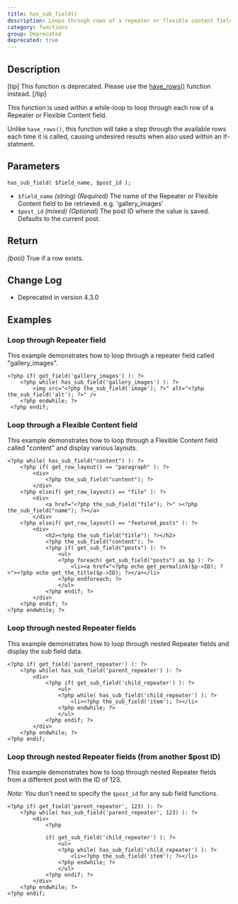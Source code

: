```yaml
---
title: has_sub_field()
description: Loops through rows of a repeater or flexible content field
category: functions
group: Deprecated
deprecated: true
---
```


## Description
[tip]
This function is deprecated. Please use the [have_rows()](https://www.advancedcustomfields.com/resources/have_rows/) function instead.
[/tip]

This function is used within a while-loop to loop through each row of a Repeater or Flexible Content field.

Unlike `have_rows()`, this function will take a step through the available rows each time it is called, causing undesired results when also used within an if-statment.

## Parameters
```
has_sub_field( $field_name, $post_id );
```
- `$field_name`	*(string)*	*(Required)*	The name of the Repeater or Flexible Content field to be retrieved. e.g. 'gallery_images'
- `$post_id`	*(mixed)*	*(Optional)*	The post ID where the value is saved. Defaults to the current post.

## Return
*(bool)* True if a row exists.

## Change Log
- Deprecated in version 4.3.0

## Examples

### Loop through Repeater field
This example demonstrates how to loop through a repeater field called "gallery_images".
```
<?php if( get_field('gallery_images') ): ?>
    <?php while( has_sub_field('gallery_images') ): ?>
        <img src="<?php the_sub_field('image'); ?>" alt="<?php the_sub_field('alt'); ?>" />
    <?php endwhile; ?>
 <?php endif;
```

### Loop through a Flexible Content field
This example demonstrates how to loop through a Flexible Content field called "content" and display various layouts.
```
<?php while( has_sub_field("content") ): ?>
	<?php if( get_row_layout() == "paragraph" ): ?>
		<div>
			<?php the_sub_field("content"); ?>
		</div>
	<?php elseif( get_row_layout() == "file" ): ?>
		<div>
			<a href="<?php the_sub_field("file"); ?>" ><?php the_sub_field("name"); ?></a>
		</div>
	<?php elseif( get_row_layout() == "featured_posts" ): ?>
		<div>
			<h2><?php the_sub_field("title"); ?></h2>
			<?php the_sub_field("content"); ?>
			<?php if( get_sub_field("posts") ): ?>
				<ul>
				<?php foreach( get_sub_field("posts") as $p ): ?>
					<li><a href="<?php echo get_permalink($p->ID); ?>"><?php echo get_the_title($p->ID); ?></a></li>
				<?php endforeach; ?>
				</ul>
			<?php endif; ?>
		</div>
	<?php endif; ?>
<?php endwhile; ?>
```

### Loop through nested Repeater fields
This example demonstrates how to loop through nested Repeater fields and display the sub field data.
```
<?php if( get_field('parent_repeater') ): ?>
	<?php while( has_sub_field('parent_repeater') ): ?>
		<div>
			<?php if( get_sub_field('child_repeater') ): ?>
				<ul>
				<?php while( has_sub_field('child_repeater') ): ?>
					<li><?php the_sub_field('item'); ?></li>
				<?php endwhile; ?>
				</ul>
			<?php endif; ?>
		</div>	
	<?php endwhile; ?>
<?php endif; 
```

### Loop through nested Repeater fields (from another $post ID)
This example demonstrates how to loop through nested Repeater fields from a different post with the ID of 123.

_Note:_ You don't need to specify the `$post_id` for any sub field functions.
```
<?php if( get_field('parent_repeater', 123) ): ?>
	<?php while( has_sub_field('parent_repeater', 123) ): ?>
		<div>
			<?php 

			if( get_sub_field('child_repeater') ): ?>
				<ul>
				<?php while( has_sub_field('child_repeater') ): ?>
					<li><?php the_sub_field('item'); ?></li>
				<?php endwhile; ?>
				</ul>
			<?php endif; ?>
		</div>	
	<?php endwhile; ?>
<?php endif;
```
